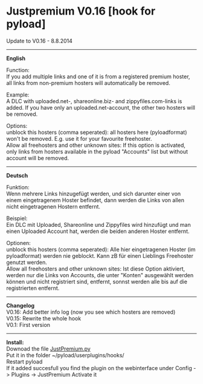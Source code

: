 <h1>Justpremium V0.16 [hook for pyload]</h1>
Update to V0.16 - 8.8.2014 

-------------------

<b>English</b><br>

Function:<br>
If you add multiple links and one of it is from a registered premium hoster, all links from non-premium hosters will automatically be removed.<br>

Example: <br>
A DLC with uploaded.net-, shareonline.biz- and zippyfiles.com-links is added. If you have only an uploaded.net-account, the other two hosters will be removed.<br>

Options:<br>
unblock this hosters (comma seperated): all hosters here (pyloadformat) won't be removed. E.g. use it for your favourite freehoster.<br>
Allow all freehosters and other unknown sites: If this option is activated, only links from hosters available in the pyload "Accounts" list but without account will be removed.

----------------------------
<b>Deutsch</b><br>

Funktion:<br>
Wenn mehrere Links hinzugefügt werden, und sich darunter einer von einem eingetragenem Hoster befindet, dann werden die Links von allen nicht eingetragenen Hostern entfernt.<br>

Beispiel: <br>
Ein DLC mit Uploaded, Shareonline und Zippyfiles wird hinzufügt und man einen Uploaded Account hat, werden die beiden anderen Hoster entfernt.<br>

Optionen:<br>
unblock this hosters (comma seperated): Alle hier eingetragenen Hoster (im pyloadformat) werden nie geblockt. Kann zB für einen Lieblings Freehoster genutzt werden.<br>
Allow all freehosters and other unknown sites: Ist diese Option aktiviert, werden nur die Links von Accounts, die unter "Konten" ausgewählt werden können und nicht registriert sind, entfernt, sonnst werden alle bis auf die registrierten entfernt.

------------------------
<b>Changelog</b> <br>
V0.16: Add better info log (now you see which hosters are removed)<br>
V0.15: Rewrite the whole hook<br>
V0.1: First version

------------------------
<b>Install:</b><br>
Downoad the file <a href="https://raw.githubusercontent.com/glukgluk/JustPremium/master/JustPremium.py">JustPremium.py</a><br> 
Put it in the folder ~/pyload/userplugins/hooks/<br>
Restart pyload<br>
If it added succesfull you find the plugin on the webinterface under Config -> Plugins -> JustPremium
Activate it

